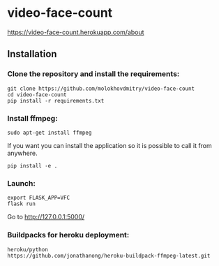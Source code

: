 # video-face-count

https://video-face-count.herokuapp.com/about

## Installation

### Clone the repository and install the requirements:
```
git clone https://github.com/molokhovdmitry/video-face-count
cd video-face-count
pip install -r requirements.txt
```
### Install ffmpeg:
```
sudo apt-get install ffmpeg
```
If you want you can install the application so it is possible to call it from anywhere.
```
pip install -e .
```
### Launch:
```
export FLASK_APP=VFC
flask run
```
Go to http://127.0.0.1:5000/

### Buildpacks for heroku deployment:
```
heroku/python
https://github.com/jonathanong/heroku-buildpack-ffmpeg-latest.git
```
